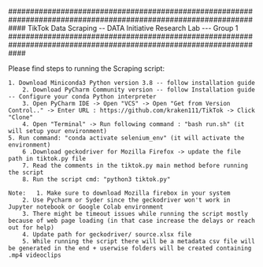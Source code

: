 ####################################################################################################################
TikTok Data Scraping -- DATA Initiative Research Lab --- Group 1
####################################################################################################################

Please find steps to running the Scraping script:
    
	1. Download Miniconda3 Python version 3.8 -- follow installation guide 
    	2. Download PyCharm Community version -- follow Installation guide -- Configure your conda Python interpreter
    	3. Open PyCharm IDE -> Open "VCS" -> Open "Get from Version Control.." -> Enter URL : https://github.com/kraken111/TikTok -> Click "Clone"
    	4. Open "Terminal" -> Run following command : "bash run.sh" (it will setup your environment)
   	5. Run command: "conda activate selenium_env" (it will activate the environment)
    	6 .Download geckodriver for Mozilla Firefox -> update the file path in tiktok.py file
    	7. Read the comments in the tiktok.py main method before running the script
    	8. Run the script cmd: "python3 tiktok.py"

	Note:	1. Make sure to download Mozilla firebox in your system
		2. Use Pycharm or Syder since the geckodriver won't work in Jupyter notebook or Google Colab environment
		3. There might be timeout issues while running the script mostly because of web page loading (in that case increase the delays or reach out for help)
		4. Update path for geckodriver/ source.xlsx file
		5. While running the script there will be a metadata csv file will be generated in the end + userwise folders will be created containing .mp4 videoclips 

